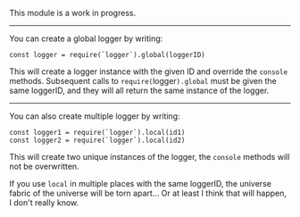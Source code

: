 This module is a work in progress.

---

You can create a global logger by writing:
```
const logger = require(`logger`).global(loggerID)
```

This will create a logger instance with the given ID and override the `console` methods.
Subsequent calls to `require(`logger`).global` must be given the same loggerID, and they will
all return the same instance of the logger.

---

You can also create multiple logger by writing:
```
const logger1 = require(`logger`).local(id1)
const logger2 = require(`logger`).local(id2)
```

This will create two unique instances of the logger, the `console` methods will not be overwritten.

If you use  `local` in multiple places with the same loggerID, the universe fabric of the universe
will be torn apart... Or at least I think that will happen, I don't really know.
